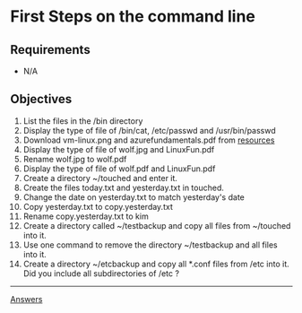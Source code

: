 # First Steps on the command line

## Requirements

* N/A

## Objectives

1. List the files in the /bin directory
2. Display the type of file of /bin/cat, /etc/passwd and /usr/bin/passwd
3. Download vm-linux.png and azurefundamentals.pdf from [resources](/resources) 
4. Display the type of file of wolf.jpg and LinuxFun.pdf
5. Rename wolf.jpg to wolf.pdf 
6. Display the type of file of wolf.pdf and LinuxFun.pdf
7. Create a directory ~/touched and enter it.
8. Create the files today.txt and yesterday.txt in touched.
9. Change the date on yesterday.txt to match yesterday's date
10. Copy yesterday.txt to copy.yesterday.txt
11. Rename copy.yesterday.txt to kim
12. Create a directory called ~/testbackup and copy all files from ~/touched into it.
13. Use one command to remove the directory ~/testbackup and all files into it.
14. Create a directory ~/etcbackup and copy all *.conf files from /etc into it. Did you include all subdirectories of /etc ?

-----------
[Answers](https://github.com/ricmmartins/fasthack-linux-answers/blob/main/challenges/lab-commandline.md)
